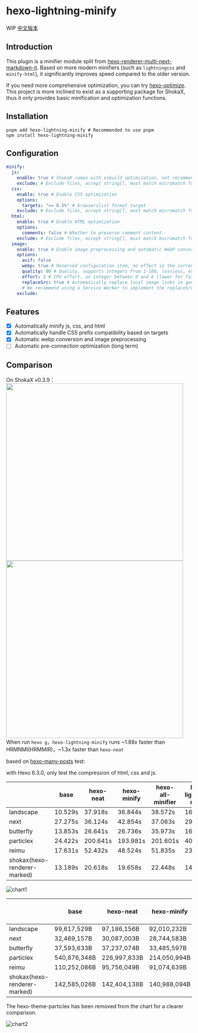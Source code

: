 # hexo-lightning-minify

WIP
[中文版本](./README_cn.MD)

## Introduction

This plugin is a minifier module split from [hexo-renderer-multi-next-markdown-it](https://github.com/theme-shoka-x/hexo-renderer-multi-next-markdown-it).
Based on more modern minifiers (such as `lightningcss` and `minify-html`), it significantly improves speed compared to the older version.

If you need more comprehensive optimization, you can try [hexo-optimize](https://github.com/next-theme/hexo-optimize). This project is more inclined to exist as a supporting package for ShokaX, thus it only provides basic minification and optimization functions.

## Installation

```shell
pnpm add hexo-lightning-minify # Recommended to use pnpm
npm install hexo-lightning-minify
```

## Configuration

```yaml
minify:
  js:
    enable: true # ShokaX comes with esbuild optimization, not recommended to enable. Recommended for other themes.
    exclude: # Exclude files, accept string[], must match micromatch format
  css:
    enable: true # Enable CSS optimization
    options:
      targets: ">= 0.5%" # browserslist format target
    exclude: # Exclude files, accept string[], must match micromatch format
  html:
    enable: true # Enable HTML optimization
    options:
      comments: false # Whether to preserve comment content
    exclude: # Exclude files, accept string[], must match micromatch format
  image:
    enable: true # Enable image preprocessing and automatic WebP conversion
    options:
      avif: false
      webp: true # Reserved configuration item, no effect in the current version
      quality: 80 # Quality, supports integers from 1-100, lossless, or nearLossless
      effort: 2 # CPU effort, an integer between 0 and 6 (lower for faster)
      replaceSrc: true # Automatically replace local image links in generated HTML with WebP links
      # We recommend using a Service Worker to implement the replaceSrc functionality on the user side, which will enable link replacement in a less intrusive manner.
    exclude:
```

## Features

- [x] Automatically minify js, css, and html
- [x] Automatically handle CSS prefix compatibility based on targets
- [x] Automatic webp conversion and image preprocessing
- [ ] Automatic pre-connection optimization (long term)

## Comparison

On ShokaX v0.3.9： \
<img src="https://github.com/theme-shoka-x/hexo-lightning-minify/assets/92242020/35a79034-28e2-461d-ac73-e74745b92f4d" width="480px">
<img src="https://github.com/theme-shoka-x/hexo-lightning-minify/assets/92242020/6a00aabd-c184-4488-ba12-5ad3bafb2848" width="480px">
<br>
When run `hexo g`，`hexo-lightning-minify` runs ~1.88x faster than HRMNMI(HRMMIR)，~1.3x faster than `hexo-neat`

based on [hexo-many-posts](https://github.com/hexojs/hexo-many-posts) test:

with Hexo 6.3.0, only test the compression of html, css and js.

|                              | base    | hexo-neat | hexo-minify | hexo-all-minifier | hexo-lightning-minify |
| :--------------------------- | ------- | --------- | ----------- | ----------------- | --------------------- |
| landscape                    | 10.529s | 37.918s   | 36.844s     | 38.572s           | 16.304s               |
| next                         | 27.275s | 36.124s   | 42.854s     | 37.063s           | 29.880s               |
| butterfly                    | 13.853s | 26.641s   | 26.736s     | 35.973s           | 16.796s               |
| particlex                    | 24.422s | 200.641s  | 193.981s    | 201.601s          | 40.478s               |
| reimu                        | 17.631s | 52.432s   | 48.524s     | 51.835s           | 23.938s               |
| shokax(hexo-renderer-marked) | 13.189s | 20.618s   | 19.658s     | 22.448s           | 14.619s               |

![chart1](https://github.com/theme-shoka-x/hexo-lightning-minify/assets/92242020/e8f5a5c8-5d34-4899-81ae-20bf892e2231)

|                              | base         | hexo-neat    | hexo-minify  | hexo-all-minifier | hexo-lightning-minify |
| :--------------------------- | ------------ | ------------ | ------------ | ----------------- | --------------------- |
| landscape                    | 99,617,529B  | 97,186,156B  | 92,010,232B  | 97,184,707B       | 88,175,339B           |
| next                         | 32,469,157B  | 30,087,003B  | 28,744,583B  | 30,059,443B       | 28,020,740B           |
| butterfly                    | 37,593,633B  | 37,237,074B  | 33,485,597B  | 34,897,171B       | 35,504,670B           |
| particlex                    | 540,876,348B | 226,997,833B | 214,050,994B | 226,990,791B      | 221,896,130B          |
| reimu                        | 110,252,086B | 95,756,049B  | 91,074,639B  | 95,715,486B       | 88,088,009B           |
| shokax(hexo-renderer-marked) | 142,585,026B | 142,404,138B | 140,988,094B | 142,011,849B      | 140,457,331B          |

The hexo-theme-particlex has been removed from the chart for a clearer comparison.

![chart2](https://github.com/theme-shoka-x/hexo-lightning-minify/assets/49871906/4eea08d2-c51e-474b-ac16-d9e8ecb52d00)